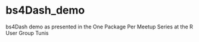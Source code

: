 # bs4Dash_demo
bs4Dash demo as presented in the One Package Per Meetup Series at the R User Group Tunis
